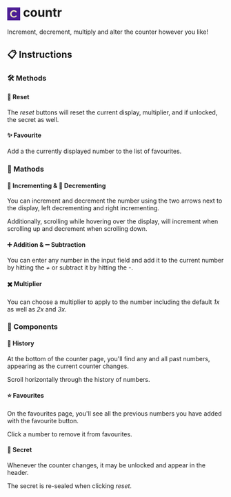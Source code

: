# <img src="/public/favicon-32x32.png" alt="countr icon" width="30" align="center"> countr

Increment, decrement, multiply and alter the counter however you like!

## 📋 Instructions

### 🛠️ Methods

#### 🔄 Reset

The _reset_ buttons will reset the current display, multiplier, and if unlocked, the secret as well.

#### ✨ Favourite

Add a the currently displayed number to the list of favourites.

### 🧮 Mathods

#### 🔼 Incrementing & 🔽 Decrementing

You can increment and decrement the number using the two arrows next to the display, left decrementing and right incrementing.

Additionally, scrolling while hovering over the display, will increment when scrolling up and decrement when scrolling down.

#### ➕ Addition & ➖ Subtraction

You can enter any number in the input field and add it to the current number by hitting the _+_ or subtract it by hitting the _-_.

#### ✖️ Multiplier

You can choose a multiplier to apply to the number including the default _1x_ as well as _2x_ and _3x_.

### 🧩 Components

#### 📜 History

At the bottom of the counter page, you'll find any and all past numbers, appearing as the current counter changes.

Scroll horizontally through the history of numbers.

#### ⭐ Favourites

On the favourites page, you'll see all the previous numbers you have added with the favourite button.

Click a number to remove it from favourites.

#### 👀 Secret

Whenever the counter changes, it may be unlocked and appear in the header.

The secret is re-sealed when clicking _reset_.
